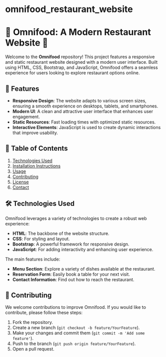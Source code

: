 # omnifood_restaurant_website
# 🌟 Omnifood: A Modern Restaurant Website 🌟


Welcome to the **Omnifood** repository! This project features a responsive and static restaurant website designed with a modern user interface. Built using HTML, CSS, Bootstrap, and JavaScript, Omnifood offers a seamless experience for users looking to explore restaurant options online.


## 🚀 Features

- **Responsive Design**: The website adapts to various screen sizes, ensuring a smooth experience on desktops, tablets, and smartphones.
- **Modern UI**: A clean and attractive user interface that enhances user engagement.
- **Static Resources**: Fast loading times with optimized static resources.
- **Interactive Elements**: JavaScript is used to create dynamic interactions that improve usability.

## 📂 Table of Contents

1. [Technologies Used](#technologies-used)
2. [Installation Instructions](#installation-instructions)
3. [Usage](#usage)
4. [Contributing](#contributing)
5. [License](#license)
6. [Contact](#contact)

## 🛠️ Technologies Used

Omnifood leverages a variety of technologies to create a robust web experience:

- **HTML**: The backbone of the website structure.
- **CSS**: For styling and layout.
- **Bootstrap**: A powerful framework for responsive design.
- **JavaScript**: For adding interactivity and enhancing user experience.

 The main features include:

- **Menu Section**: Explore a variety of dishes available at the restaurant.
- **Reservation Form**: Easily book a table for your next visit.
- **Contact Information**: Find out how to reach the restaurant.

## 🤝 Contributing

We welcome contributions to improve Omnifood. If you would like to contribute, please follow these steps:

1. Fork the repository.
2. Create a new branch (`git checkout -b feature/YourFeature`).
3. Make your changes and commit them (`git commit -m 'Add some feature'`).
4. Push to the branch (`git push origin feature/YourFeature`).
5. Open a pull request.

